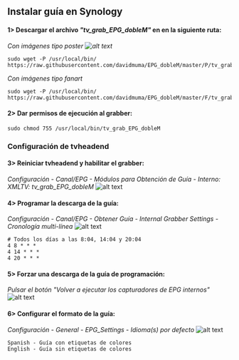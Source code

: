 ## <b>Instalar guía en Synology </B>
#### 1> Descargar el archivo <i>"tv_grab_EPG_dobleM"</i> en en la siguiente ruta:
<i>Con imágenes tipo poster ![alt text](https://raw.githubusercontent.com/davidmuma/EPG_dobleM/master/Varios/tvheadend1.jpg)</i> 
```
sudo wget -P /usr/local/bin/ https://raw.githubusercontent.com/davidmuma/EPG_dobleM/master/P/tv_grab_EPG_dobleM
```
<i>Con imágenes tipo fanart</i>
```
sudo wget -P /usr/local/bin/ https://raw.githubusercontent.com/davidmuma/EPG_dobleM/master/F/tv_grab_EPG_dobleM
```
#### 2> Dar permisos de ejecución al grabber:
```
sudo chmod 755 /usr/local/bin/tv_grab_EPG_dobleM
```
### <b>Configuración de tvheadend </B>

#### 3> Reiniciar tvheadend y habilitar el grabber:
<i>Configuración - Canal/EPG - Módulos para Obtención de Guía - Interno: XMLTV: tv_grab_EPG_dobleM</i>
![alt text](https://raw.githubusercontent.com/davidmuma/EPG_dobleM/master/Varios/tvheadend1.jpg)
#### 4> Programar la descarga de la guía:
<i>Configuración - Canal/EPG - Obtener Guía - Internal Grabber Settings - Cronología multi-línea</i>
![alt text](https://raw.githubusercontent.com/davidmuma/EPG_dobleM/master/Varios/tvheadend2.jpg)
```
# Todos los días a las 8:04, 14:04 y 20:04
4 8 * * *
4 14 * * *
4 20 * * *
```
#### 5> Forzar una descarga de la guía de programación:
<i>Pulsar el botón "Volver a ejecutar los capturadores de EPG internos"</i>
![alt text](https://raw.githubusercontent.com/davidmuma/EPG_dobleM/master/Varios/tvheadend3.jpg)
#### 6> Configurar el formato de la guía:
<i>Configuración - General - EPG_Settings - Idioma(s) por defecto</i>
![alt text](https://raw.githubusercontent.com/davidmuma/EPG_dobleM/master/Varios/tvheadend4.jpg)
```
Spanish - Guía con etiquetas de colores
English - Guía sin etiquetas de colores
```
